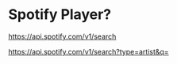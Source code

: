 # Spotify Player?
https://api.spotify.com/v1/search

https://api.spotify.com/v1/search?type=artist&q=
